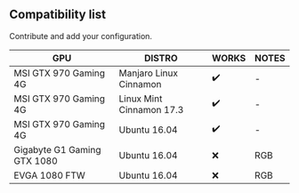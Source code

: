 ## Compatibility list

Contribute and add your configuration.

| GPU | DISTRO | WORKS | NOTES |
|---|---|---|---|
| MSI GTX 970 Gaming 4G | Manjaro Linux Cinnamon | ✔️ | - |
| MSI GTX 970 Gaming 4G | Linux Mint Cinnamon 17.3 | ✔️ | - |
| MSI GTX 970 Gaming 4G | Ubuntu 16.04 | ✔️ | - |
| Gigabyte G1 Gaming GTX 1080 | Ubuntu 16.04 | ❌ | RGB |
| EVGA 1080 FTW | Ubuntu 16.04 | ❌ | RGB |
